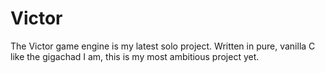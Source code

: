 # Victor

The Victor game engine is my latest solo project. Written in pure, vanilla
C like the gigachad I am, this is my most ambitious project yet. 
